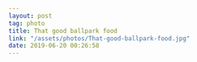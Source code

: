 ```yaml
---
layout: post
tag: photo
title: That good ballpark food
link: "/assets/photos/That-good-ballpark-food.jpg"
date: 2019-06-20 00:26:58
---
```

